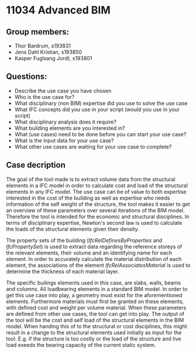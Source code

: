 # 11034 Advanced BIM
## Group members:
- Thor Bardrum, s193831  
- Jens Dahl Kristian, s193850  
- Kasper Fuglsang Jordt, s193801  

## Questions:
- Describe the use case you have chosen
- Who is the use case for?
- What disciplinary (non BIM) expertise did you use to solve the use case
- What IFC concepts did you use in your script (would you use in your script)
- What disciplinary analysis does it require?
- What building elements are you interested in?
- What (use cases) need to be done before you can start your use case?
- What is the input data for your use case?
- What other use cases are waiting for your use case to complete?

## Case decription
The goal of the tool made is to extract volume data from the structural elements in a IFC model in order to calculate cost and load of the structural elements in any IFC model. The use case can be of value to both expertise interested in the cost of the building as well as expertise who needs information of the self weight of the structure, the tool makes it easier to get an overview of these parameters over several iterations of the BIM model. Therefore the tool is intended for the economic and structural disciplines. In terms of disciplinary expertise, Newton's second law is used to calculate the loads of the structural elements given their density. 

The property sets of the building (*IfcRelDefinesByProperties* and *IfcPropertySet*) is used to extract data regarding the reference storeys of the relevant elements, their volume and an identifying name for each element. In order to accurately calculate the material distribution of each element, the associations of the element *IfcRelAssociatesMaterial* is used to determine the thickness of each material layer.

The specific builings elements used in this case, are slabs, walls, beams and columns. All loadbearing elements in a standard BIM model. In order to get this use case into play, a geometry must exist for the aforementioned elements. Furthermore materials must first be granted on these elements, with defined cost and weight per volume material. When these parameters are defined from other use cases, the tool can get into play. The output of the tool will be the cost and self load of the structural elements in the BIM model. When handing this of to the structural or cost disciplines, this might result in a change to the structural elements used initially as input for the tool. E.g. if the structure is too costly or the load of the structure and live load exeeds the bearing capacity of the current static system.


